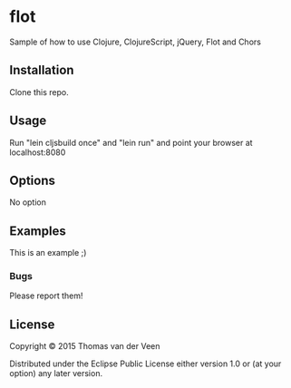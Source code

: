 # flot

Sample of how to use Clojure, ClojureScript, jQuery, Flot and Chors

## Installation

Clone this repo.

## Usage

Run "lein cljsbuild once" and "lein run" and point your browser at localhost:8080

## Options

No option

## Examples

This is an example ;)

### Bugs

Please report them!

## License

Copyright © 2015 Thomas van der Veen

Distributed under the Eclipse Public License either version 1.0 or (at
your option) any later version.
